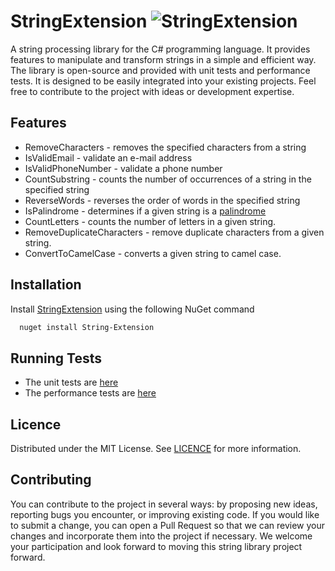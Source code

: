# StringExtension ![StringExtension](https://img.shields.io/badge/beta_v1.5.2-blue)


A string processing library for the C# programming language. It provides features to manipulate and transform strings in a simple and efficient way. The library is open-source and provided with unit tests and performance tests. It is designed to be easily integrated into your existing projects. Feel free to contribute to the project with ideas or development expertise.

## Features

- RemoveCharacters - removes the specified characters from a string
- IsValidEmail - validate an e-mail address
- IsValidPhoneNumber - validate a phone number
- CountSubstring - counts the number of occurrences of a string in the specified string
- ReverseWords - reverses the order of words in the specified string
- IsPalindrome - determines if a given string is a [palindrome](https://en.wikipedia.org/wiki/Palindrome)
- CountLetters - counts the number of letters in a given string.
- RemoveDuplicateCharacters - remove duplicate characters from a given string.
- ConvertToCamelCase - converts a given string to camel case.

## Installation

Install [StringExtension](https://www.nuget.org/packages/String-Extension/) using the following NuGet command
```bash
  nuget install String-Extension
```


## Running Tests
 - The unit tests are  [here](https://github.com/Antyss77/StringExtension/blob/master/UnitTests/UnitTest.cs)  
- The performance tests are [here](https://github.com/Antyss77/StringExtension/blob/master/Benchmarks/Benchmark.cs)

## Licence 
Distributed under the MIT License. See [LICENCE](https://github.com/Antyss77/StringExtension/blob/master/LICENSE) for more information.

## Contributing
You can contribute to the project in several ways: by proposing new ideas, reporting bugs you encounter, or improving existing code. If you would like to submit a change, you can open a Pull Request so that we can review your changes and incorporate them into the project if necessary. We welcome your participation and look forward to moving this string library project forward.


